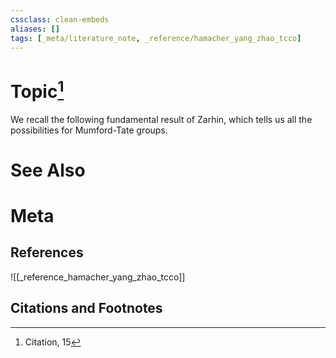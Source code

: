 ```yaml
---
cssclass: clean-embeds
aliases: []
tags: [_meta/literature_note, _reference/hamacher_yang_zhao_tcco]
---
```

# Topic[^1]




We recall the following fundamental result of Zarhin, which tells us all the possibilities for Mumford-Tate groups. 


# See Also

# Meta
## References
![[_reference_hamacher_yang_zhao_tcco]]


## Citations and Footnotes
[^1]: Citation, 15